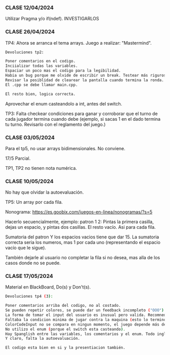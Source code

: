 ### CLASE 12/04/2024

Utilizar Pragma y/o if(ndef).   INVESTIGARLOS

### CLASE 26/04/2024

TP4: Ahora se arranca el tema arrays. Juego a realizar: "Mastermind".

```bash
Devoluciones tp2:

Poner comentarios en el codigo.
Inciializar todas las variables.
Espaciar un poco mas el codigo para la legibilidad.
Habia un bug porque me olvide de escribir un break. Testear más rigurosamente.
Revisar la posiblidad de clearear la pantalla cuando termina la ronda.
El .cpp se debe llamar main.cpp.

El resto bien, logica correcta.
```

Aprovechar el enum casteandolo a int, antes del switch.

TP3: Falta checkear condiciones para ganar y corroborar que el turno de cada jugador termina cuando debe (ejemplo, si sacas 1 en el dado termina tu turno. Revisarlo con el reglamento del juego.)

### CLASE 03/05/2024

Para el tp5, no usar arrays bidimensionales. No conviene.

17/5 Parcial.

TP1, TP2 no tienen nota numérica.

### CLASE 10/05/2024

No hay que olvidar la autoevaluación.

TP5: Un array por cada fila.

Nonograma: https://es.goobix.com/juegos-en-linea/nonogramas/?s=5

Hacerlo secuencialmente, ejemplo: patron 1 2: Pintas la primera casilla, dejas un espacio, y pintas dos casillas. El resto vacío. Asi para cada fila.

Sumatoria del patron Y los espacios vacios tiene que dar 15. La sumatoria correcta seria los numeros, mas 1 por cada uno (representando el espacio vacío que le sigue).

También dejarle al usuario no completar la fila si no desea, mas alla de los casos donde no se puede.

### CLASE 17/05/2024

Material en BlackBoard, Do(s) y Don't(s).

```bash
Devoluciones tp4 (3):

Poner comentarios arriba del codigo, no al costado.
Se pueden repetir colores, se puede dar un feedback incompleto ("OOO") o un feedback incorrecto ("a") y el juego sigue. Tambien se puede ingresar cualquier numero, no solo un numero de cuatro digitos para el codigo de colores.
La forma de tomar el input del usuario es inusual pero valida. Recomnedado: step by step, numero por numero.
Faltaba la condicion minima de jugar contra la maquina (esto lo termino desaprobando).
ColorCodeInput no se compara en ningun momento, el juego depende más de lo que debería de los jugadores.
No utilizo el enum (porque el switch esta casteando).
Hay Spanglish entre las variables, los comentarios y el enum. Todo inglés la próxima.
Y claro, falta la autoevaluación.

El codigo esta bien en si y la presentiacion también.
```

